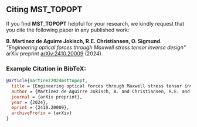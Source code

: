 ## Citing MST_TOPOPT

If you find **MST_TOPOPT** helpful for your research, we kindly request that you cite the following paper in any published work:

**B. Martinez de Aguirre Jokisch, R.E. Christiansen, O. Sigmund.**  
*"Engineering optical forces through Maxwell stress tensor inverse design"*  
arXiv preprint [arXiv:2410.20009](https://arxiv.org/abs/2410.20009) (2024).

### Example Citation in BibTeX:

```bibtex
@article{martinez2024msttopopt,
  title = {Engineering optical forces through Maxwell stress tensor inverse design},
  author = {Martinez de Aguirre Jokisch, B. and Christiansen, R.E. and Sigmund, O.},
  journal = {arXiv preprint},
  year = {2024},
  eprint = {2410.20009},
  archivePrefix = {arXiv}
}
